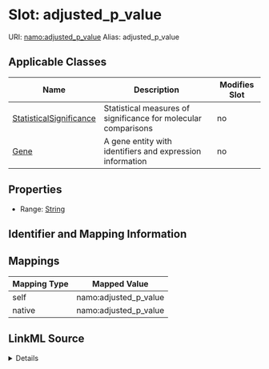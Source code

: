 

# Slot: adjusted_p_value 



URI: [namo:adjusted_p_value](https://w3id.org/monarch-initiative/namo/adjusted_p_value)
Alias: adjusted_p_value

<!-- no inheritance hierarchy -->





## Applicable Classes

| Name | Description | Modifies Slot |
| --- | --- | --- |
| [StatisticalSignificance](StatisticalSignificance.md) | Statistical measures of significance for molecular comparisons |  no  |
| [Gene](Gene.md) | A gene entity with identifiers and expression information |  no  |






## Properties

* Range: [String](String.md)




## Identifier and Mapping Information







## Mappings

| Mapping Type | Mapped Value |
| ---  | ---  |
| self | namo:adjusted_p_value |
| native | namo:adjusted_p_value |




## LinkML Source

<details>
```yaml
name: adjusted_p_value
alias: adjusted_p_value
domain_of:
- Gene
- StatisticalSignificance
range: string

```
</details>